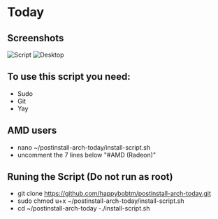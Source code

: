 # Today

## Screenshots
![Script](https://i.imgur.com/6LoDFg1.png)
![Desktop](https://i.imgur.com/k3jk9lb.png)

## To use this script you need:
- Sudo
- Git
- Yay

## AMD users
- nano ~/postinstall-arch-today/install-script.sh
- uncomment the 7 lines below "#AMD (Radeon)"

## Runing the Script (Do not run as root)
- git clone https://github.com/happybobtm/postinstall-arch-today.git
- sudo chmod u+x ~/postinstall-arch-today/install-script.sh
- cd ~/postinstall-arch-today
-./install-script.sh